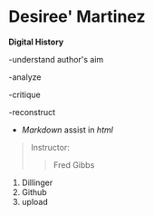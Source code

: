 # Desiree' Martinez
**Digital History**

-understand author's aim

-analyze

-critique

-reconstruct

* *Markdown* assist in *html*
>Instructor:
>>Fred Gibbs 
1. Dillinger
2. Github
3. upload



 
















